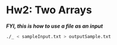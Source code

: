 # Hw2: Two Arrays

***FYI, this is how to use a file as an input***<br>
```bash
./_ < sampleInput.txt > outputSample.txt
```
